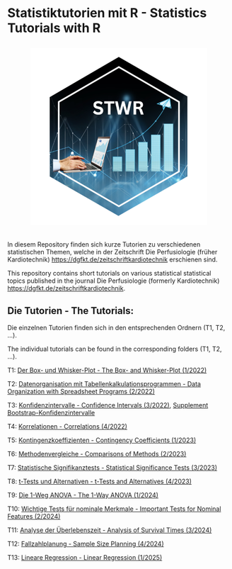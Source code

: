 # Statistiktutorien mit R - Statistics Tutorials with R <p align="center"><img src="hex-STWR.png" width="400"></p>

In diesem Repository finden sich kurze Tutorien zu verschiedenen statistischen Themen, 
welche in der Zeitschrift Die Perfusiologie (früher Kardiotechnik) 
<https://dgfkt.de/zeitschriftkardiotechnik> erschienen sind.

This repository contains short tutorials on various statistical statistical topics 
published in the journal Die Perfusiologie (formerly Kardiotechnik) <https://dgfkt.de/zeitschriftkardiotechnik>.


## Die Tutorien - The Tutorials:

Die einzelnen Tutorien finden sich in den entsprechenden Ordnern (T1, T2, ...).

The individual tutorials can be found in the corresponding folders (T1, T2, ...).


T1: [Der Box- und Whisker-Plot - The Box- and Whisker-Plot (1/2022)](https://dgfkt.de/organisation/publikationen/statistik-teil-1-der-box-und-whisker-plot/)

T2: [Datenorganisation mit Tabellenkalkulationsprogrammen - Data Organization with Spreadsheet Programs (2/2022)](https://dgfkt.de/organisation/publikationen/statistik-teil-2-datenorganisation-mit-tabellenkalkulationsprogrammen/)

T3: [Konfidenzintervalle - Confidence Intervals (3/2022)](https://dgfkt.de/organisation/publikationen/statistik-teil-3-konfidenzintervalle/), [Supplement Bootstrap-Konfidenzintervalle](https://dgfkt.de/wp-content/uploads/Supplement-3-22.pdf)

T4: [Korrelationen - Correlations (4/2022)](https://dgfkt.de/organisation/publikationen/statistik-teil-4-korrelationen/)

T5: [Kontingenzkoeffizienten - Contingency Coefficients (1/2023)](https://dgfkt.de/organisation/publikationen/statistik-teil-5-kontingenzkoeffizienten/)

T6: [Methodenvergleiche - Comparisons of Methods (2/2023)](https://dgfkt.de/organisation/publikationen/statistik-teil-6-methodenvergleiche/)

T7: [Statistische Signifikanztests - Statistical Significance Tests (3/2023)](https://dgfkt.de/organisation/publikationen/statistik-teil-7-statistische-signifikanztests/)

T8: [t-Tests und Alternativen - t-Tests and Alternatives (4/2023)](https://dgfkt.de/organisation/publikationen/statistik-teil-8-t-tests-und-alternativen/)

T9: [Die 1-Weg ANOVA - The 1-Way ANOVA (1/2024)](https://dgfkt.de/organisation/publikationen/statistik-teil-9-die-1-weg-anova/)

T10: [Wichtige Tests für nominale Merkmale - Important Tests for Nominal Features (2/2024)](https://dgfkt.de/organisation/publikationen/statistik-teil-10-wichtige-tests-fuer-nominale-merkmale/)

T11: [Analyse der Überlebenszeit - Analysis of Survival Times (3/2024)](https://dgfkt.de/organisation/publikationen/statistik-teil-11-analyse-der-ueberlebenszeit-tutorial-3-2024/)

T12: [Fallzahlplanung - Sample Size Planning (4/2024)](https://dgfkt.de/organisation/publikationen/statistik-teil-12-fallzahlplanung/)

T13: [Lineare Regression - Linear Regression (1/2025)](https://dgfkt.de/organisation/publikationen/statistik-teil-13-lineare-regression/)
